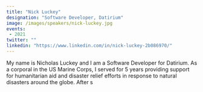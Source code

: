 ```yaml
---
title: "Nick Luckey"
designation: "Software Developer, Datirium"
image: /images/speakers/nick-luckey.jpg
events:
 - 2021
twitter: ""
linkedin: "https://www.linkedin.com/in/nick-luckey-2b086970/"
---
```


My name is Nicholas Luckey and I am a Software Developer for Datirium. As a corporal in the US Marine Corps, I served for 5 years providing support for humanitarian aid and disaster relief efforts in response to natural disasters around the globe. After s